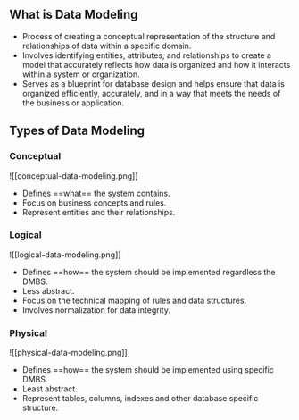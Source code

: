 ## What is Data Modeling 
- Process of creating a conceptual representation of the structure and relationships of data within a specific domain.
- Involves identifying entities, attributes, and relationships to create a model that accurately reflects how data is organized and how it interacts within a system or organization.
- Serves as a blueprint for database design and helps ensure that data is organized efficiently, accurately, and in a way that meets the needs of the business or application.

## Types of Data Modeling 

### Conceptual
![[conceptual-data-modeling.png]]

- Defines ==what== the system contains.
- Focus on business concepts and rules.
- Represent entities and their relationships.

### Logical 
![[logical-data-modeling.png]]

- Defines ==how== the system should be implemented regardless the DMBS.
- Less abstract.
- Focus on the technical mapping of rules and data structures.
- Involves normalization for data integrity.

### Physical 
![[physical-data-modeling.png]]

- Defines ==how== the system should be implemented using specific DMBS.
- Least abstract.
- Represent tables, columns, indexes and other database specific structure.
